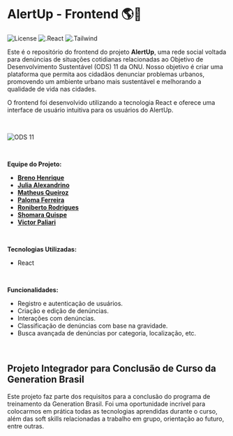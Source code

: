 # AlertUp - Frontend :earth_americas::leaves:
![License](https://badgen.net/badge/License/MIT/purple?icon=)
![.React](https://badgen.net/badge/React.js/v18.0/blue?icon=)
![.Tailwind](https://badgen.net/badge/Tailwind/v3.3/blue?icon=)

Este é o repositório do frontend do projeto **AlertUp**, uma rede social voltada para denúncias de situações cotidianas relacionadas ao Objetivo de Desenvolvimento Sustentável (ODS) 11 da ONU. Nosso objetivo é criar uma plataforma que permita aos cidadãos denunciar problemas urbanos, promovendo um ambiente urbano mais sustentável e melhorando a qualidade de vida nas cidades.

O frontend foi desenvolvido utilizando a tecnologia React e oferece uma interface de usuário intuitiva para os usuários do AlertUp.

<br> 

![ODS 11](https://www.acij.com.br/index/wp-content/uploads/2020/10/ods-11-preve-cidades-e-comunidades-sustentaveis-1024x538.jpg) 

<br>

**Equipe do Projeto:**

- [**Breno Henrique**](https://github.com/brenonsc)
- [**Julia Alexandrino**](https://github.com/juhalexandrino)
- [**Matheus Queiroz**](https://github.com/MatheusSQueiroz)
- [**Paloma Ferreira**](https://github.com/Paloma-Ferreira)
- [**Roniberto Rodrigues**](https://github.com/RoninZin)
- [**Shomara Quispe**](https://github.com/ShomaraQuispe)
- [**Victor Paliari**](https://github.com/victorpaliari)

<br>

**Tecnologias Utilizadas:**

- React

<br>

**Funcionalidades:**

- Registro e autenticação de usuários.
- Criação e edição de denúncias.
- Interações com denúncias.
- Classificação de denúncias com base na gravidade.
- Busca avançada de denúncias por categoria, localização, etc.

<br>

## Projeto Integrador para Conclusão de Curso da Generation Brasil

Este projeto faz parte dos requisitos para a conclusão do programa de treinamento da Generation Brasil. Foi uma oportunidade incrível para colocarmos em prática todas as tecnologias aprendidas durante o curso, além das soft skills relacionadas a trabalho em grupo, orientação ao futuro, entre outras.
